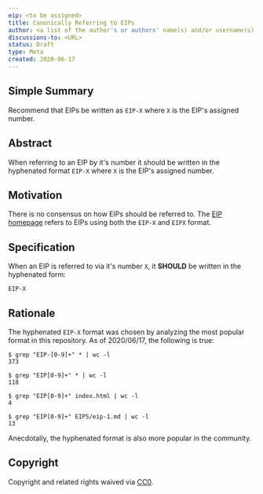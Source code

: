 ```yaml
---
eip: <to be assigned>
title: Canonically Referring to EIPs
author: <a list of the author's or authors' name(s) and/or username(s), or name(s) and email(s), e.g. (use with the parentheses or triangular brackets): FirstName LastName (@GitHubUsername), FirstName LastName <foo@bar.com>, FirstName (@GitHubUsername) and GitHubUsername (@GitHubUsername)>
discussions-to: <URL>
status: Draft
type: Meta
created: 2020-06-17
---
```


## Simple Summary
Recommend that EIPs be written as `EIP-X` where `X` is the EIP's assigned
number.

## Abstract
When referring to an EIP by it's number it should be written in the hyphenated
format `EIP-X` where `X` is the EIP's assigned number.

## Motivation
There is no consensus on how EIPs should be referred to. The [EIP
homepage](https://github.com/ethereum/EIPs/blob/0298105902a610f6031a205ec268b8705c0dae0a/index.html)
refers to EIPs using both the `EIP-X` and `EIPX` format.

## Specification
When an EIP is referred to via it's number `X`, it **SHOULD** be
written in the hyphenated form:

```
EIP-X
```

## Rationale

The hyphenated `EIP-X` format was chosen by analyzing the most popular format
in this repository. As of 2020/06/17, the following is true:

```console
$ grep "EIP-[0-9]+" * | wc -l
373

$ grep "EIP[0-9]+" * | wc -l
118

$ grep "EIP[0-9]+" index.html | wc -l
4

$ grep "EIP[0-9]+" EIPS/eip-1.md | wc -l
13
```

Anecdotally, the hyphenated format is also more popular in the community.


## Copyright
Copyright and related rights waived via [CC0](https://creativecommons.org/publicdomain/zero/1.0/).

